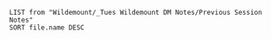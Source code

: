 
```dataview
LIST from "Wildemount/_Tues Wildemount DM Notes/Previous Session Notes"
SORT file.name DESC
```

